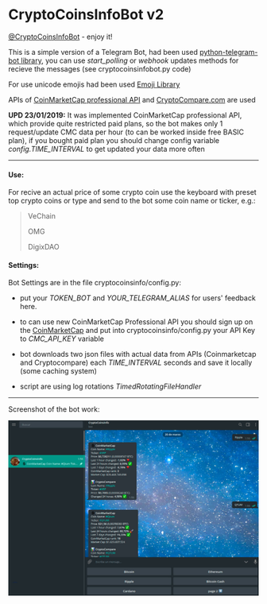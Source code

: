 # CryptoCoinsInfoBot v2

[@CryptoCoinsInfoBot](https://t.me/CryptoCoinsInfoBot "@CryptoCoinsInfoBot") - enjoy it!

This is a simple version of a Telegram Bot, had been used [python-telegram-bot library](https://github.com/python-telegram-bot/python-telegram-bot "python-telegram-bot library Library GitHub Repository"), you can use *start_polling* or *webhook* updates methods for recieve the messages (see cryptocoinsinfobot.py code)

For use unicode emojis had been used [Emoji Library](https://github.com/carpedm20/emoji "Emoji for Python.")

APIs of [CoinMarketCap professional API](https://coinmarketcap.com/api/ "CoinMarketCap") and [CryptoCompare.com](https://www.cryptocompare.com/api/ "CryptoCompare.com") are used

**UPD 23/01/2019:** It was implemented CoinMarketCap professional API, which provide quite restricted paid plans, 
so the bot makes only 1 request/update CMC data per hour (to can be worked inside free BASIC plan), if you bought paid plan you should 
change config variable *config.TIME_INTERVAL* to get updated your data more often

---

#### Use:

For recive an actual price of some crypto coin use the keyboard with preset top crypto coins or type and send to the bot some coin name or ticker, e.g.:

> VeChain
> 
> OMG
> 
> DigixDAO


#### Settings:

Bot Settings are in the file cryptocoinsinfo/config.py:

* put your *TOKEN_BOT* and *YOUR_TELEGRAM_ALIAS* for users' feedback here.

* to can use new CoinMarketCap Professional API you should sign up on the [CoinMarketCap](https://coinmarketcap.com/api/ "CoinMarketCap")
 and put into cryptocoinsinfo/config.py your API Key to *CMC_API_KEY* variable

* bot downloads two json files with actual data from APIs (Coinmarketcap and Cryptocompare) each *TIME_INTERVAL* seconds
 and save it locally (some caching system)  

* script are using log rotations *TimedRotatingFileHandler*

---

Screenshot of the bot work:

![CryptoCoinsInfoBot](CryptoCoinsInfoBot.jpg "CryptoCoinsInfoBot")
